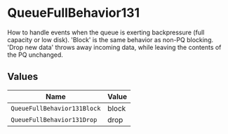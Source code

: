# QueueFullBehavior131

How to handle events when the queue is exerting backpressure (full capacity or low disk). 'Block' is the same behavior as non-PQ blocking. 'Drop new data' throws away incoming data, while leaving the contents of the PQ unchanged.


## Values

| Name                        | Value                       |
| --------------------------- | --------------------------- |
| `QueueFullBehavior131Block` | block                       |
| `QueueFullBehavior131Drop`  | drop                        |